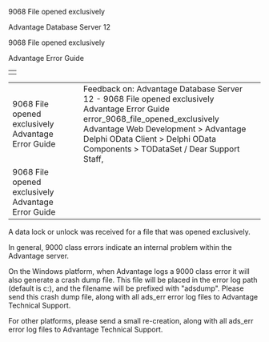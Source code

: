 9068 File opened exclusively




Advantage Database Server 12  

9068 File opened exclusively

Advantage Error Guide

|  |
| --- |
|  |

|  |  |  |  |  |
| --- | --- | --- | --- | --- |
| 9068 File opened exclusively  Advantage Error Guide |  |  | Feedback on: Advantage Database Server 12 - 9068 File opened exclusively Advantage Error Guide error\_9068\_file\_opened\_exclusively Advantage Web Development > Advantage Delphi OData Client > Delphi OData Components > TODataSet / Dear Support Staff, |  |
| 9068 File opened exclusively  Advantage Error Guide |  |  |  |  |

A data lock or unlock was received for a file that was opened exclusively.

In general, 9000 class errors indicate an internal problem within the Advantage server.

On the Windows platform, when Advantage logs a 9000 class error it will also generate a crash dump file. This file will be placed in the error log path (default is c:\), and the filename will be prefixed with "adsdump". Please send this crash dump file, along with all ads\_err error log files to Advantage Technical Support.

For other platforms, please send a small re-creation, along with all ads\_err error log files to Advantage Technical Support.